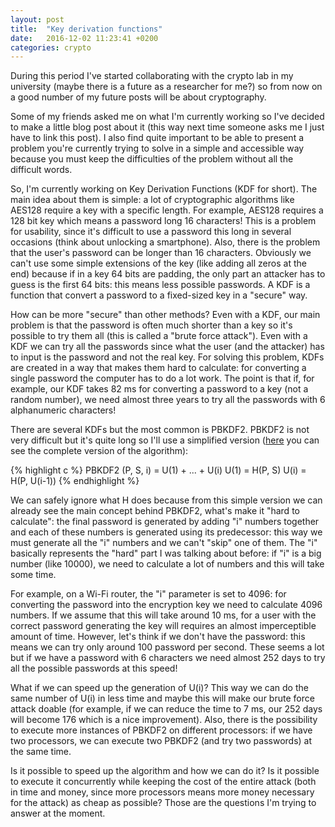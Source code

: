```yaml
---
layout: post
title:  "Key derivation functions"
date:   2016-12-02 11:23:41 +0200
categories: crypto
---
```


During this period I've started collaborating with the crypto lab in my university (maybe there is a future as a researcher for me?) so from now on a good number of my future posts will be about cryptography.<!--more-->

Some of my friends asked me on what I'm currently working so I've decided to make a little blog post about it (this way next time someone asks me I just have to link this post). I also find quite important to be able to present a problem you're currently trying to solve in a simple and accessible way because you must keep the difficulties of the problem without all the difficult words.

So, I'm currently working on Key Derivation Functions (KDF for short). The main idea about them is simple: a lot of cryptographic algorithms like AES128 require a key with a specific length. For example, AES128 requires a 128 bit key which means a password long 16 characters! This is a problem for usability, since it's difficult to use a password this long in several occasions (think about unlocking a smartphone). Also, there is the problem that the user's password can be longer than 16 characters. Obviously we can't use some simple extensions of the key (like adding all zeros at the end) because if in a key 64 bits are padding, the only part an attacker has to guess is the first 64 bits: this means less possible passwords. A KDF is a function that convert a password to a fixed-sized key in a "secure" way.

How can be more "secure" than other methods? Even with a KDF, our main problem is that the password is often much shorter than a key so it's possible to try them all (this is called a "brute force attack"). Even with a KDF we can try all the passwords since what the user (and the attacker) has to input is the password and not the real key. For solving this problem, KDFs are created in a way that makes them hard to calculate: for converting a single password the computer has to do a lot work. The point is that if, for example, our KDF takes 82 ms for converting a password to a key (not a random number), we need almost three years to try all the passwords with 6 alphanumeric characters!

There are several KDFs but the most common is PBKDF2. PBKDF2 is not very difficult but it's quite long so I'll use a simplified version ([here](https://en.wikipedia.org/wiki/PBKDF2) you can see the complete version of the algorithm):

{% highlight c %}
PBKDF2 (P, S, i) = U(1) + ... + U(i)
U(1) = H(P, S)
U(i) = H(P, U(i-1))
{% endhighlight %}

We can safely ignore what H does because from this simple version we can already see the main concept behind PBKDF2, what's make it "hard to calculate": the final password is generated by adding "i" numbers together and each of these numbers is generated using its predecessor: this way we must generate all the "i" numbers and we can't "skip" one of them. The "i" basically represents the "hard" part I was talking about before: if "i" is a big number (like 10000), we need to calculate a lot of numbers and this will take some time.

For example, on a Wi-Fi router, the "i" parameter is set to 4096: for converting the password into the encryption key we need to calculate 4096 numbers. If we assume that this will take around 10 ms, for a user with the correct password generating the key will requires an almost imperceptible amount of time. However, let's think if we don't have the password: this means we can try only around 100 password per second. These seems a lot but if we have a password with 6 characters we need almost 252 days to try all the possible passwords at this speed!

What if we can speed up the generation of U(i)? This way we can do the same number of U(i) in less time and maybe this will make our brute force attack doable (for example, if we can reduce the time to 7 ms, our 252 days will become 176 which is a nice improvement). Also, there is the possibility to execute more instances of PBKDF2 on different processors: if we have two processors, we can execute two PBKDF2 (and try two passwords) at the same time.

Is it possible to speed up the algorithm and how we can do it? Is it possible to execute it concurrently while keeping the cost of the entire attack (both in time and money, since more processors means more money necessary for the attack) as cheap as possible? Those are the questions I'm trying to answer at the moment.